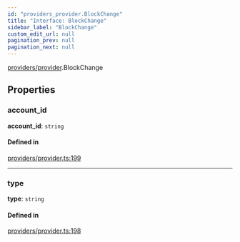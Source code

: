 ```yaml
---
id: "providers_provider.BlockChange"
title: "Interface: BlockChange"
sidebar_label: "BlockChange"
custom_edit_url: null
pagination_prev: null
pagination_next: null
---
```


[providers/provider](../modules/providers_provider.md).BlockChange

## Properties

### account\_id

 **account\_id**: `string`

#### Defined in

[providers/provider.ts:199](https://github.com/maxhr/near--near-api-js/blob/d8efa7d5/packages/near-api-js/src/providers/provider.ts#L199)

___

### type

 **type**: `string`

#### Defined in

[providers/provider.ts:198](https://github.com/maxhr/near--near-api-js/blob/d8efa7d5/packages/near-api-js/src/providers/provider.ts#L198)
